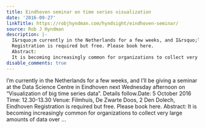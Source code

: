 ```yaml
---
title: Eindhoven seminar on time series visualization
date: '2016-09-27'
linkTitle: https://robjhyndman.com/hyndsight/eindhoven-seminar/
source: Rob J Hyndman
description: |-
  I&rsquo;m currently in the Netherlands for a few weeks, and I&rsquo;ll be giving a seminar at the Data Science Centre in Eindhoven next Wednesday afternoon on &ldquo;Visualization of big time series data&rdquo;. Details follow.Date: 5 October 2016 Time: 12.30-13.30 Venue: Filmhuis, De Zwarte Doos, 2 Den Dolech, Eindhoven
  Registration is required but free. Please book here.
  Abstract:
  It is becoming increasingly common for organizations to collect very large amounts of data over ...
disable_comments: true
---
```

I&rsquo;m currently in the Netherlands for a few weeks, and I&rsquo;ll be giving a seminar at the Data Science Centre in Eindhoven next Wednesday afternoon on &ldquo;Visualization of big time series data&rdquo;. Details follow.Date: 5 October 2016 Time: 12.30-13.30 Venue: Filmhuis, De Zwarte Doos, 2 Den Dolech, Eindhoven
Registration is required but free. Please book here.
Abstract:
It is becoming increasingly common for organizations to collect very large amounts of data over ...